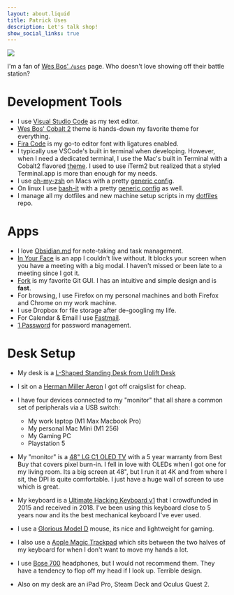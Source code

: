 ```yaml
---
layout: about.liquid
title: Patrick Uses
description: Let's talk shop!
show_social_links: true
---
```


![](/public/blog/setup.png)

I'm a fan of [Wes Bos' `/uses`](https://wesbos.com/uses) page. Who doesn't love showing off their battle station?

# Development Tools

- I use [Visual Studio Code](https://code.visualstudio.com/) as my text editor.
- [Wes Bos' Cobalt 2](https://marketplace.visualstudio.com/items?itemName=wesbos.theme-cobalt2) theme is hands-down my favorite theme for everything.
- [Fira Code](https://github.com/tonsky/FiraCode) is my go-to editor font with ligatures enabled.
- I typically use VSCode's built in terminal when developing. However, when I need a dedicated terminal, I use the Mac's built in Terminal with a Cobalt2 flavored [theme](https://github.com/patleeman/dotfiles/blob/master/manual/terminal/cobalt2.terminal). I used to use iTerm2 but realized that a styled Terminal.app is more than enough for my needs.
- I use [oh-my-zsh](https://ohmyz.sh/) on Macs with a pretty [generic config](https://github.com/patleeman/dotfiles/blob/master/configs/ohmyzsh.zsh).
- On linux I use [bash-it](https://github.com/Bash-it/bash-it) with a pretty [generic config](https://github.com/patleeman/dotfiles/blob/master/configs/bash_it.bash) as well.
- I manage all my dotfiles and new machine setup scripts in my [dotfiles](https://github.com/patleeman/dotfiles/tree/master/configs) repo.

# Apps

- I love [Obsidian.md](https://obsidian.md/) for note-taking and task management.
- [In Your Face](https://www.inyourface.app/) is an app I couldn't live without. It blocks your screen when you have a meeting with a big modal. I haven't missed or been late to a meeting since I got it.
- [Fork](https://git-fork.com/) is my favorite Git GUI. I has an intuitive and simple design and is **fast**.
- For browsing, I use Firefox on my personal machines and both Firefox and Chrome on my work machine.
- I use Dropbox for file storage after de-googling my life.
- For Calendar & Email I use [Fastmail](https://www.fastmail.com/).
- [1 Password](https://1password.com/) for password management.

# Desk Setup

- My desk is a [L-Shaped Standing Desk from Uplift Desk](https://www.upliftdesk.com/)
- I sit on a [Herman Miller Aeron](https://www.hermanmiller.com/products/seating/office-chairs/aeron-chairs/) I got off craigslist for cheap.

- I have four devices connected to my "monitor" that all share a common set of peripherals via a USB switch:

  - My work laptop (M1 Max Macbook Pro)
  - My personal Mac Mini (M1 256)
  - My Gaming PC
  - Playstation 5

- My "monitor" is a [48" LG C1 OLED TV](https://www.lg.com/us/tvs/lg-oled48c1pub-oled-4k-tv) with a 5 year warranty from Best Buy that covers pixel burn-in. I fell in love with OLEDs when I got one for my living room. Its a big screen at 48", but I run it at 4K and from where I sit, the DPI is quite comfortable. I just have a huge wall of screen to use which is great.
- My keyboard is a [Ultimate Hacking Keyboard v1](https://ultimatehackingkeyboard.com/) that I crowdfunded in 2015 and received in 2018. I've been using this keyboard close to 5 years now and its the best mechanical keyboard I've ever used.
- I use a [Glorious Model D](https://www.gloriousgaming.com/products/glorious-model-d-matte-black) mouse, its nice and lightweight for gaming.
- I also use a [Apple Magic Trackpad](https://www.apple.com/shop/product/MK2D3AM/A/magic-trackpad-white-multi-touch-surface) which sits between the two halves of my keyboard for when I don't want to move my hands a lot.
- I use [Bose 700](https://www.bose.com/en_us/products/headphones/noise_cancelling_headphones/noise-cancelling-headphones-700.html#v=noise_cancelling_headphones_700_black) headphones, but I would not recommend them. They have a tendency to flop off my head if I look up. Terrible design.
- Also on my desk are an iPad Pro, Steam Deck and Oculus Quest 2.
